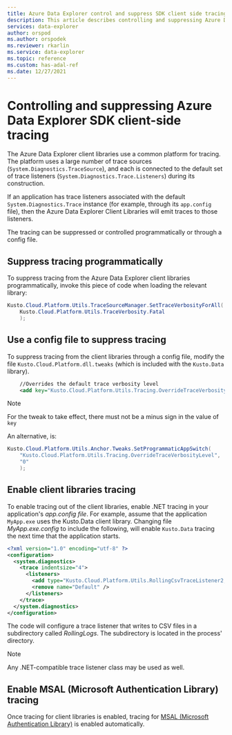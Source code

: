 ```yaml
---
title: Azure Data Explorer control and suppress SDK client side tracing - Azure Data Explorer
description: This article describes controlling and suppressing Azure Data Explorer SDK client-side tracing in Azure Data Explorer.
services: data-explorer
author: orspod
ms.author: orspodek
ms.reviewer: rkarlin
ms.service: data-explorer
ms.topic: reference
ms.custom: has-adal-ref
ms.date: 12/27/2021
---
```

# Controlling and suppressing Azure Data Explorer SDK client-side tracing

The Azure Data Explorer client libraries use a common platform for tracing. The platform uses a large number of trace sources (`System.Diagnostics.TraceSource`), and each is connected to the default set of trace listeners (`System.Diagnostics.Trace.Listeners`) during its construction.

If an application has trace listeners associated with the default `System.Diagnostics.Trace` instance
(for example, through its `app.config` file), then the Azure Data Explorer Client Libraries will emit traces to those listeners.

The tracing can be suppressed or controlled programmatically or through a config file.

## Suppress tracing programmatically

To suppress tracing from the Azure Data Explorer client libraries programmatically, invoke this piece of code when loading the relevant library:

```csharp
Kusto.Cloud.Platform.Utils.TraceSourceManager.SetTraceVerbosityForAll(
    Kusto.Cloud.Platform.Utils.TraceVerbosity.Fatal
    );
```

## Use a config file to suppress tracing

To suppress tracing from the client libraries through a config file, modify the file `Kusto.Cloud.Platform.dll.tweaks` (which is included with the `Kusto.Data` library).

```xml
    //Overrides the default trace verbosity level
    <add key="Kusto.Cloud.Platform.Utils.Tracing.OverrideTraceVerbosityLevel" value="0" />
```

> [!NOTE]
> For the tweak to take effect, there must not be a minus sign in the value of `key`

An alternative, is:

```csharp
Kusto.Cloud.Platform.Utils.Anchor.Tweaks.SetProgrammaticAppSwitch(
    "Kusto.Cloud.Platform.Utils.Tracing.OverrideTraceVerbosityLevel",
    "0"
    );
```

## Enable client libraries tracing

To enable tracing out of the client libraries, enable .NET tracing in your application's *app.config file*. For example, assume that the application `MyApp.exe` uses the Kusto.Data client library. Changing file *MyApp.exe.config* to include the following, will enable `Kusto.Data` tracing the next time that the application starts.

```xml
<?xml version="1.0" encoding="utf-8" ?>
<configuration>
  <system.diagnostics>
    <trace indentsize="4">
      <listeners>
        <add type="Kusto.Cloud.Platform.Utils.RollingCsvTraceListener2, Kusto.Cloud.Platform" name="RollingCsvTraceListener" initializeData="RollingLogs" />
        <remove name="Default" />
      </listeners>
    </trace>
  </system.diagnostics>
</configuration>
```

The code will configure a trace listener that writes to CSV files in a subdirectory called *RollingLogs*. The subdirectory is located in the process' directory.

> [!NOTE]
> Any .NET-compatible trace listener class may be used as well.

## Enable MSAL (Microsoft Authentication Library) tracing

Once tracing for client libraries is enabled, tracing for [MSAL (Microsoft Authentication Library)](https://docs.microsoft.com/azure/active-directory/develop/msal-overview) is enabled automatically.
